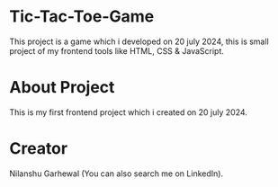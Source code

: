 # Tic-Tac-Toe-Game
This project is a game which i developed on 20 july 2024, this is small project of my frontend tools like HTML, CSS &amp; JavaScript.

# About Project
This is my first frontend project which i created on 20 july 2024.

# Creator
Nilanshu Garhewal (You can also search me on LinkedIn).